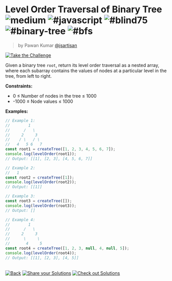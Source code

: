 <!--info-header-start--><h1>Level Order Traversal of Binary Tree <img src="https://img.shields.io/badge/-medium-d9901a" alt="medium"/> <img src="https://img.shields.io/badge/-%23javascript-999" alt="#javascript"/> <img src="https://img.shields.io/badge/-%23blind75-999" alt="#blind75"/> <img src="https://img.shields.io/badge/-%23binary--tree-999" alt="#binary-tree"/> <img src="https://img.shields.io/badge/-%23bfs-999" alt="#bfs"/></h1><blockquote><p>by Pawan Kumar <a href="https://github.com/jsartisan" target="_blank">@jsartisan</a></p></blockquote><p><a href="https://frontend-challenges.com/challenges/245-level-order-traversal-of-binary-tree" target="_blank"><img src="https://img.shields.io/badge/-Take%20the%20Challenge-0d99ff?logo=javascript&logoColor=white" alt="Take the Challenge"/></a> </p><!--info-header-end-->

Given a binary tree `root`, return its level order traversal as a nested array, where each subarray contains the values of nodes at a particular level in the tree, from left to right.

**Constraints:**
- 0 ≤ Number of nodes in the tree ≤ 1000
- -1000 ≤ Node values ≤ 1000

**Examples:**

```typescript
// Example 1:
//        1
//      /   \
//     2     3
//    / \   / \
//   4   5 6   7
const root1 = createTree([1, 2, 3, 4, 5, 6, 7]);
console.log(levelOrder(root1));
// Output: [[1], [2, 3], [4, 5, 6, 7]]

// Example 2:
//   1
const root2 = createTree([1]);
console.log(levelOrder(root2));
// Output: [[1]]

// Example 3:
const root3 = createTree([]);
console.log(levelOrder(root3));
// Output: []

// Example 4:
//        1
//      /   \
//     2     3
//      \     \
//       4     5
const root4 = createTree([1, 2, 3, null, 4, null, 5]);
console.log(levelOrder(root4));
// Output: [[1], [2, 3], [4, 5]]
```


<!--info-footer-start--><br><a href="../../README.md" target="_blank"><img src="https://img.shields.io/badge/-Back-grey" alt="Back"/></a> <a href="https://github.com/jsartisan/frontend-challenges/issues/new?template=answer.md&labels=answer,245,undefined&title=245%20-%20Level%20Order%20Traversal%20of%20Binary%20Tree%20-%20undefined&body=" target="_blank"><img src="https://img.shields.io/badge/-Share%20your%20Solutions-teal" alt="Share your Solutions"/></a> <a href="https://github.com/jsartisan/frontend-challenges/issues?q=label%3A245+label%3Aanswer+sort%3Areactions-%2B1-desc" target="_blank"><img src="https://img.shields.io/badge/-Check%20out%20Solutions-de5a77?logo=awesome-lists&logoColor=white" alt="Check out Solutions"/></a> <!--info-footer-end-->